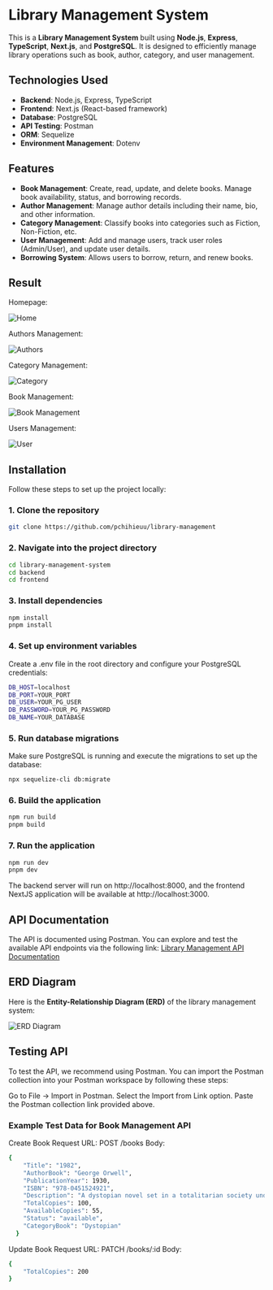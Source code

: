 # Library Management System

This is a **Library Management System** built using **Node.js**, **Express**, **TypeScript**, **Next.js**, and **PostgreSQL**. It is designed to efficiently manage library operations such as book, author, category, and user management.

## Technologies Used

- **Backend**: Node.js, Express, TypeScript
- **Frontend**: Next.js (React-based framework)
- **Database**: PostgreSQL
- **API Testing**: Postman
- **ORM**: Sequelize
- **Environment Management**: Dotenv

## Features

- **Book Management**: Create, read, update, and delete books. Manage book availability, status, and borrowing records.
- **Author Management**: Manage author details including their name, bio, and other information.
- **Category Management**: Classify books into categories such as Fiction, Non-Fiction, etc.
- **User Management**: Add and manage users, track user roles (Admin/User), and update user details.
- **Borrowing System**: Allows users to borrow, return, and renew books.

## Result

Homepage: 

![Home](./public/images/homepage.png)

Authors Management:

![Authors](./public/images/author-page.png)

Category Management:

![Category](./public/images/category-page.png)

Book Management:

![Book Management](./public/images/book-page.png)

Users Management:

![User](./public/images/user-page.png)

## Installation

Follow these steps to set up the project locally:

### 1. Clone the repository
```bash
git clone https://github.com/pchihieuu/library-management
```
### 2. Navigate into the project directory
```bash
cd library-management-system
cd backend
cd frontend
```
### 3. Install dependencies
```bash 
npm install
pnpm install
```
### 4. Set up environment variables

Create a .env file in the root directory and configure your PostgreSQL credentials:
```bash
DB_HOST=localhost
DB_PORT=YOUR_PORT
DB_USER=YOUR_PG_USER
DB_PASSWORD=YOUR_PG_PASSWORD
DB_NAME=YOUR_DATABASE
```
### 5. Run database migrations
Make sure PostgreSQL is running and execute the migrations to set up the database:
```bash
npx sequelize-cli db:migrate
```
### 6. Build the application
```bash
npm run build
pnpm build
```

### 7. Run the application
```bash
npm run dev 
pnpm dev
```
The backend server will run on http://localhost:8000, and the frontend NextJS application will be available at http://localhost:3000.

## API Documentation
The API is documented using Postman. You can explore and test the available API endpoints via the following link:
[Library Management API Documentation](https://s.net.vn/wVhB)

## ERD Diagram

Here is the **Entity-Relationship Diagram (ERD)** of the library management system:

![ERD Diagram](./public/images/fullstack-boolfly.png)

## Testing API
To test the API, we recommend using Postman. You can import the Postman collection into your Postman workspace by following these steps:

Go to File → Import in Postman.
Select the Import from Link option.
Paste the Postman collection link provided above.
### Example Test Data for Book Management API
Create Book Request
URL: POST /books
Body:
```bash
{
    "Title": "1982",
    "AuthorBook": "George Orwell",
    "PublicationYear": 1930,
    "ISBN": "978-0451524921",
    "Description": "A dystopian novel set in a totalitarian society under constant surveillance, where the government controls everything.",
    "TotalCopies": 100,
    "AvailableCopies": 55,
    "Status": "available",
    "CategoryBook": "Dystopian"
  }
```

Update Book Request
URL: PATCH /books/:id
Body:
```bash
{
    "TotalCopies": 200
}
```
